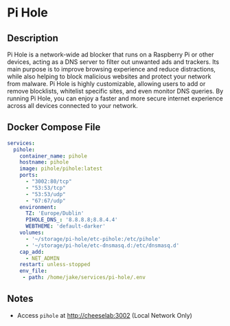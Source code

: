 # Pi Hole
    
    

## Description

Pi Hole is a network-wide ad blocker that runs on a Raspberry Pi or other devices, acting as a DNS server to filter out unwanted ads and trackers. Its main purpose is to improve browsing experience and reduce distractions, while also helping to block malicious websites and protect your network from malware. Pi Hole is highly customizable, allowing users to add or remove blocklists, whitelist specific sites, and even monitor DNS queries. By running Pi Hole, you can enjoy a faster and more secure internet experience across all devices connected to your network.

## Docker Compose File

```yaml
services:
  pihole:
    container_name: pihole
    hostname: pihole
    image: pihole/pihole:latest
    ports:
      - "3002:80/tcp"
      - "53:53/tcp"
      - "53:53/udp"
      - "67:67/udp"
    environment:
      TZ: 'Europe/Dublin'
      PIHOLE_DNS_: '8.8.8.8;8.8.4.4'
      WEBTHEME: 'default-darker'
    volumes:
      - '~/storage/pi-hole/etc-pihole:/etc/pihole'
      - '~/storage/pi-hole/etc-dnsmasq.d:/etc/dnsmasq.d'
    cap_add:
      - NET_ADMIN
    restart: unless-stopped
    env_file:
     - path: /home/jake/services/pi-hole/.env
```

## Notes

- Access `pihole` at [http://cheeselab:3002](http://cheeselab:3002) (Local Network Only)